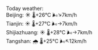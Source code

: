 Today weather:  
Beijing: ☀️   🌡️+26°C 🌬️↘7km/h  
Tianjin: ☀️   🌡️+27°C 🌬️→7km/h  
Shijiazhuang: ☀️   🌡️+28°C 🌬️→7km/h  
Tangshan: 🌧   🌡️+25°C 🌬️↖12km/h  
